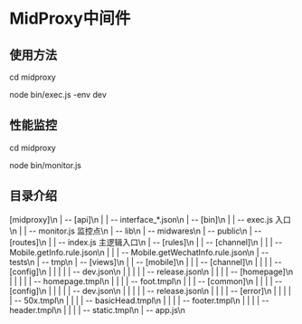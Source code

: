 # MidProxy中间件

## 使用方法

cd midproxy

node bin/exec.js -env dev

## 性能监控

cd midproxy

node bin/monitor.js

## 目录介绍

[midproxy]\n
  | -- [api]\n
  |      | -- interface_*.json\n
  | -- [bin]\n
  |      | -- exec.js 入口\n
  |      | -- monitor.js 监控点\n
  | -- lib\n
  | -- midwares\n
  | -- public\n
  | -- [routes]\n
  |      | -- index.js 主逻辑入口\n
  | -- [rules]\n
  |      | -- [channel]\n
  |      |      | -- Mobile.getInfo.rule.json\n
  |      |      | -- Mobile.getWechatInfo.rule.json\n
  | -- tests\n
  | -- tmp\n
  | -- [views]\n
  |      | -- [mobile]\n
  |      |      | -- [channel]\n
  |      |      |       | -- [config]\n
  |      |      |       |       | -- dev.json\n
  |      |      |       |       | -- release.json\n
  |      |      |       | -- [homepage]\n
  |      |      |       |       | -- homepage.tmpl\n
  |      |      |       | -- foot.tmpl\n
  |      |      | -- [common]\n
  |      |      |       | -- [config]\n
  |      |      |       |       | -- dev.json\n
  |      |      |       |       | -- release.json\n
  |      |      |       | -- [error]\n
  |      |      |       |       | -- 50x.tmpl\n
  |      |      |       | -- basicHead.tmpl\n
  |      |      |       | -- footer.tmpl\n
  |      |      |       | -- header.tmpl\n
  |      |      |       | -- static.tmpl\n
  | -- app.js\n